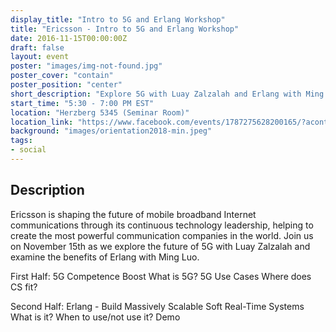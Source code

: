 ```yaml
---
display_title: "Intro to 5G and Erlang Workshop"
title: "Ericsson - Intro to 5G and Erlang Workshop"
date: 2016-11-15T00:00:00Z
draft: false
layout: event
poster: "images/img-not-found.jpg"
poster_cover: "contain"
poster_position: "center"
short_description: "Explore 5G with Luay Zalzalah and Erlang with Ming Luo."
start_time: "5:30 - 7:00 PM EST"
location: "Herzberg 5345 (Seminar Room)"
location_link: "https://www.facebook.com/events/1787275628200165/?acontext=%7B%22event_action_history%22%3A[%7B%22surface%22%3A%22page%22%7D]%7D"
background: "images/orientation2018-min.jpeg"
tags:
- social
---
```


## Description

Ericsson is shaping the future of mobile broadband Internet communications through its continuous technology leadership, helping to create the most powerful communication companies in the world.
Join us on November 15th as we explore the future of 5G with Luay Zalzalah and examine the benefits of Erlang with Ming Luo.

First Half:
5G Competence Boost
What is 5G?
5G Use Cases
Where does CS fit?

Second Half:
Erlang - Build Massively Scalable Soft Real-Time Systems
What is it?
When to use/not use it?
Demo